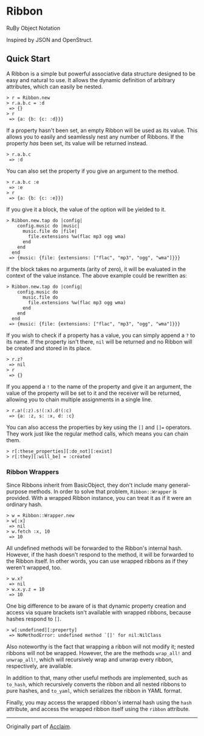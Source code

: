 # Ribbon

RuBy Object Notation

Inspired by JSON and OpenStruct.

## Quick Start

A Ribbon is a simple but powerful associative data structure designed to be easy
and natural to use. It allows the dynamic definition of arbitrary attributes,
which can easily be nested.

    > r = Ribbon.new
    > r.a.b.c = :d
     => {}
    > r
     => {a: {b: {c: :d}}}

If a property hasn't been set, an empty Ribbon will be used as its value. This
allows you to easily and seamlessly nest any number of Ribbons. If the property
_has_ been set, its value will be returned instead.

    > r.a.b.c
     => :d

You can also set the property if you give an argument to the method.

    > r.a.b.c :e
     => :e
    > r
     => {a: {b: {c: :e}}}

If you give it a block, the value of the option will be yielded to it.

    > Ribbon.new.tap do |config|
        config.music do |music|
          music.file do |file|
            file.extensions %w(flac mp3 ogg wma)
          end
        end
      end
     => {music: {file: {extensions: ["flac", "mp3", "ogg", "wma"]}}}

If the block takes no arguments (arity of zero), it will be evaluated in the
context of the value instance. The above example could be rewritten as:

    > Ribbon.new.tap do |config|
        config.music do
          music.file do
            file.extensions %w(flac mp3 ogg wma)
          end
        end
      end
     => {music: {file: {extensions: ["flac", "mp3", "ogg", "wma"]}}}

If you wish to check if a property has a value, you can simply append a `?` to
its name. If the property isn't there, `nil` will be returned and no Ribbon will
be created and stored in its place.

    > r.z?
     => nil
    > r
     => {}

If you append a `!` to the name of the property and give it an argument, the
value of the property will be set to it and the receiver will be returned,
allowing you to chain multiple assignments in a single line.

    > r.a!(:z).s!(:x).d!(:c)
     => {a: :z, s: :x, d: :c}

You can also access the properties by key using the `[]` and `[]=` operators.
They work just like the regular method calls, which means you can chain them.

    > r[:these_properties][:do_not][:exist]
    > r[:they][:will_be] = :created

### Ribbon Wrappers

Since Ribbons inherit from BasicObject, they don't include many general-purpose
methods. In order to solve that problem, `Ribbon::Wrapper` is provided. With a
wrapped Ribbon instance, you can treat it as if it were an ordinary hash.

    > w = Ribbon::Wrapper.new
    > w[:x]
     => nil
    > w.fetch :x, 10
     => 10

All undefined methods will be forwarded to the Ribbon's internal hash. However,
if the hash doesn't respond to the method, it will be forwarded to the Ribbon
itself. In other words, you can use wrapped ribbons as if they weren't wrapped,
too.

    > w.x?
     => nil
    > w.x.y.z = 10
     => 10

One big difference to be aware of is that dynamic property creation and access
via square brackets isn't available with wrapped ribbons, because hashes respond
to `[]`.

    > w[:undefined][:property]
     => NoMethodError: undefined method `[]' for nil:NilClass

Also noteworthy is the fact that wrapping a ribbon will not modify it; nested
ribbons will not be wrapped. However, the are the methods `wrap_all!` and
`unwrap_all!`, which will recursively wrap and unwrap every ribbon,
respectively, are available.

In addition to that, many other useful methods are implemented, such as
`to_hash`, which recursively converts the ribbon and all nested ribbons to pure
hashes, and `to_yaml`, which serializes the ribbon in YAML format.

Finally, you may access the wrapped ribbon's internal hash using the `hash`
attribute, and access the wrapped ribbon itself using the `ribbon` attribute.

---

Originally part of [Acclaim](https://github.com/matheusmoreira/acclaim).
